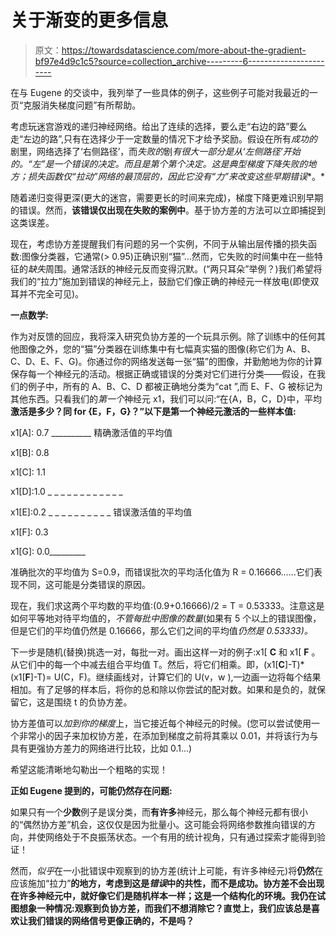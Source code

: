 # 关于渐变的更多信息

> 原文：<https://towardsdatascience.com/more-about-the-gradient-bf97e4d9c1c5?source=collection_archive---------6----------------------->

在与 Eugene 的交谈中，我列举了一些具体的例子，这些例子可能对我最近的一页“克服消失梯度问题”有所帮助。

考虑玩迷宫游戏的递归神经网络。给出了连续的选择，要么走“右边的路”要么走“左边的路”,只有在选择少于一定数量的情况下才给予奖励。假设在所有*成功的*剧里，网络选择了‘右侧路径’，而*失败的*剧**有很大一部分是从‘左侧路径’**开始的。“左”是一个错误的决定。而且是第*个第*个决定。这是典型梯度下降失败的地方；损失函数仅“拉动”网络的最顶层的*，因此它没有“力”来改变这些**早期错误**。*

随着递归变得更深(更大的迷宫，需要更长的时间来完成)，梯度下降更难识别早期的错误。然而，**该错误仅出现在失败的案例中**。基于协方差的方法可以立即捕捉到这类误差。

现在，考虑协方差提醒我们有问题的另一个实例，不同于从输出层传播的损失函数:图像分类器，它通常(> 0.95)正确识别“猫”…然而，它失败的时间集中在一些特征的*缺失*周围。通常活跃的神经元反而变得沉默。(“两只耳朵”举例？)我们希望将我们的“拉力”施加到错误的神经元上，鼓励它们像正确的神经元一样放电(即使双耳并不完全可见)。

**一点数学:**

作为对反馈的回应，我将深入研究负协方差的一个玩具示例。除了训练中的任何其他图像之外，您的“猫”分类器在训练集中有七幅真实猫的图像(称它们为 A、B、C、D、E、F、G)。你通过你的网络发送每一张“猫”的图像，并勤勉地为你的计算保存每一个神经元的活动。根据正确或错误的分类对它们进行分类——假设，在我们的例子中，所有的 A、B、C、D 都被正确地分类为“cat ”,而 E、F、G 被标记为其他东西。只看我们的*第一个*神经元 x1，我们可以问:“在{A，B，C，D}中，平均**激活是多少？**同** for {E，F，G}？”以下是第一个神经元激活的一些样本值:**

x1[A]: 0.7 __________ 精确激活值的平均值

x1[B]: 0.8

x1[C]: 1.1

x1[D]:1.0 _ _ _ _ _ _ _ _ _ _ _ _

x1[E]:0.2 _ _ _ _ _ _ _ _ _ _ 错误激活值的平均值

x1[F]: 0.3

x1[G]: 0.0_________

准确批次的平均值为 S=0.9，而错误批次的平均活化值为 R = 0.16666……它们表现不同，这可能是分类错误的原因。

现在，我们求这两个平均数的平均值:(0.9+0.16666)/2 = T = 0.53333。注意这是如何平等地对待平均值的，*不管每批中图像的数量*(如果有 5 个以上的错误图像，但是它们的平均值仍然是 0.16666，那么它们之间的平均值*仍然是 0.53333)。*

下一步是随机(替换)挑选一对，每批一对。画出这样一对的例子:x1[ **C** 和 x1[ **F** 。从它们中的每一个中减去组合平均值 T。然后，将它们相乘。即，(x1[**C**]-T)*(x1[**F**]-T)= U(C，F)。继续画线对，计算它们的 U(v，w ),一边画一边将每个结果相加。有了足够的样本后，将你的总和除以你尝试的配对数。如果和是负的，就保留它，这是围绕 t 的负协方差。

协方差值可以*加到你的梯度*上，当它接近每个神经元的时候。(您可以尝试使用一个非常小的因子来加权协方差，在添加到梯度之前将其乘以 0.01，并将该行为与具有更强协方差力的网络进行比较，比如 0.1…)

希望这能清晰地勾勒出一个粗略的实现！

**正如 Eugene 提到的，可能仍然存在问题:**

如果只有一个**少数**例子是误分类，而**有许多**神经元，那么每个神经元都有很小的“偶然协方差”机会，这仅仅是因为批量小。这可能会将网络参数推向错误的方向，并使网络处于不良振荡状态。一个有用的统计视角，只有通过探索才能得到验证！

然而，*似乎*在一小批错误中观察到的协方差(统计上可能，有许多神经元)将**仍然**在应该施加“拉力”**的地方，考虑到这是*错误*中的共性，而不是成功。协方差不会出现在许多神经元中，就好像它们是随机样本一样；这是一个结构化的环境。我仍在试图想象一种情况:观察到负协方差，而我们不想消除它？直觉上，我们应该总是喜欢让我们错误的网络信号更像正确的，不是吗？**